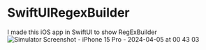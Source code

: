 # SwiftUIRegexBuilder
I made this iOS app in SwiftUI to show RegExBuilder
![Simulator Screenshot - iPhone 15 Pro - 2024-04-05 at 00 43 03](https://github.com/angelosstaboulis/SwiftUIRegexBuilder/assets/79055304/49062e7d-78e5-405c-bd74-fe2decf71863)
